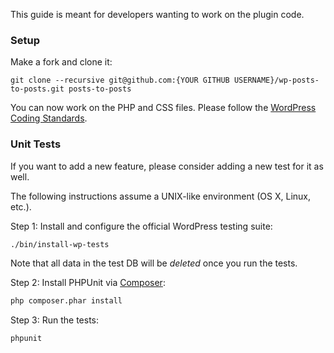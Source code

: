 This guide is meant for developers wanting to work on the plugin code.

### Setup

Make a fork and clone it:

```
git clone --recursive git@github.com:{YOUR GITHUB USERNAME}/wp-posts-to-posts.git posts-to-posts
```

You can now work on the PHP and CSS files. Please follow the [WordPress Coding Standards](http://make.wordpress.org/core/handbook/coding-standards/).

### Unit Tests

If you want to add a new feature, please consider adding a new test for it as well.

The following instructions assume a UNIX-like environment (OS X, Linux, etc.).

Step 1: Install and configure the official WordPress testing suite:

```bash
./bin/install-wp-tests
```

Note that all data in the test DB will be _deleted_ once you run the tests.

Step 2: Install PHPUnit via [Composer](https://getcomposer.org):

```bash
php composer.phar install
```

Step 3: Run the tests:

```bash
phpunit
```
